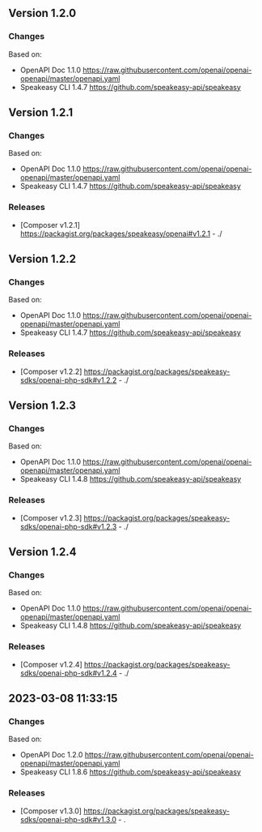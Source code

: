 

## Version 1.2.0
### Changes
Based on:
- OpenAPI Doc 1.1.0 https://raw.githubusercontent.com/openai/openai-openapi/master/openapi.yaml
- Speakeasy CLI 1.4.7 https://github.com/speakeasy-api/speakeasy

## Version 1.2.1
### Changes
Based on:
- OpenAPI Doc 1.1.0 https://raw.githubusercontent.com/openai/openai-openapi/master/openapi.yaml
- Speakeasy CLI 1.4.7 https://github.com/speakeasy-api/speakeasy
### Releases
- [Composer v1.2.1] https://packagist.org/packages/speakeasy/openai#v1.2.1 - ./

## Version 1.2.2
### Changes
Based on:
- OpenAPI Doc 1.1.0 https://raw.githubusercontent.com/openai/openai-openapi/master/openapi.yaml
- Speakeasy CLI 1.4.7 https://github.com/speakeasy-api/speakeasy
### Releases
- [Composer v1.2.2] https://packagist.org/packages/speakeasy-sdks/openai-php-sdk#v1.2.2 - ./

## Version 1.2.3
### Changes
Based on:
- OpenAPI Doc 1.1.0 https://raw.githubusercontent.com/openai/openai-openapi/master/openapi.yaml
- Speakeasy CLI 1.4.8 https://github.com/speakeasy-api/speakeasy
### Releases
- [Composer v1.2.3] https://packagist.org/packages/speakeasy-sdks/openai-php-sdk#v1.2.3 - ./

## Version 1.2.4
### Changes
Based on:
- OpenAPI Doc 1.1.0 https://raw.githubusercontent.com/openai/openai-openapi/master/openapi.yaml
- Speakeasy CLI 1.4.8 https://github.com/speakeasy-api/speakeasy
### Releases
- [Composer v1.2.4] https://packagist.org/packages/speakeasy-sdks/openai-php-sdk#v1.2.4 - ./

## 2023-03-08 11:33:15
### Changes
Based on:
- OpenAPI Doc 1.2.0 https://raw.githubusercontent.com/openai/openai-openapi/master/openapi.yaml
- Speakeasy CLI 1.8.6 https://github.com/speakeasy-api/speakeasy
### Releases
- [Composer v1.3.0] https://packagist.org/packages/speakeasy-sdks/openai-php-sdk#v1.3.0 - .